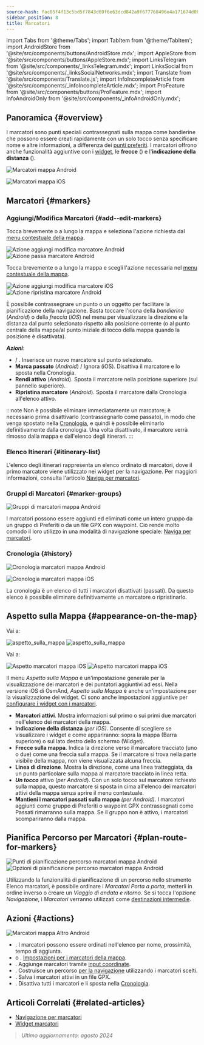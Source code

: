 ```yaml
---
source-hash: fac05f4f13c5bd5f7843d69f6e63dcd842a9f677768496e4a171674d0bf80050
sidebar_position: 8
title: Marcatori
---
```

import Tabs from '@theme/Tabs';
import TabItem from '@theme/TabItem';
import AndroidStore from '@site/src/components/buttons/AndroidStore.mdx';
import AppleStore from '@site/src/components/buttons/AppleStore.mdx';
import LinksTelegram from '@site/src/components/_linksTelegram.mdx';
import LinksSocial from '@site/src/components/_linksSocialNetworks.mdx';
import Translate from '@site/src/components/Translate.js';
import InfoIncompleteArticle from '@site/src/components/_infoIncompleteArticle.mdx';
import ProFeature from '@site/src/components/buttons/ProFeature.mdx';
import InfoAndroidOnly from '@site/src/components/_infoAndroidOnly.mdx';


## Panoramica {#overview}

I marcatori sono punti speciali contrassegnati sulla mappa come bandierine che possono essere creati rapidamente con un solo tocco senza specificare nome e altre informazioni, a differenza dei [punti preferiti](./favorites.md). I marcatori offrono anche funzionalità aggiuntive con i [widget](../widgets/markers.md), le **frecce** (<Translate android="true" ids="show_arrows_on_the_map"/>) e l'**indicazione della distanza** (<Translate android="true" ids="show_direction"/>).

<Tabs groupId="operating-systems" queryString="current-os">

<TabItem value="android" label="Android">

![Marcatori mappa Android](@site/static/img/map/map_markers_android.png)

</TabItem>

<TabItem value="ios" label="iOS">

![Marcatori mappa iOS](@site/static/img/map/map_markers_ios.png)

</TabItem>

</Tabs>

## Marcatori {#markers}

### Aggiungi/Modifica Marcatori {#add--edit-markers}

<Tabs groupId="operating-systems" queryString="current-os">

<TabItem value="android" label="Android">

Tocca brevemente o a lungo la mappa e seleziona l'azione richiesta dal [menu contestuale della mappa](../map/map-context-menu.md#add--edit-marker).

![Azione aggiungi modifica marcatore Android](@site/static/img/map/add_marker_android.png) ![Azione passa marcatore Android](@site/static/img/map/action_pass_marker_android.png)

</TabItem>

<TabItem value="ios" label="iOS">

Tocca brevemente o a lungo la mappa e scegli l'azione necessaria nel [menu contestuale della mappa](../map/map-context-menu.md#add--edit-marker).

![Azione aggiungi modifica marcatore iOS](@site/static/img/map/add_marker_ios.png) ![Azione ripristina marcatore Android](@site/static/img/map/action_restore_marker_android.png)

</TabItem>

</Tabs>

È possibile contrassegnare un punto o un oggetto per facilitare la pianificazione della navigazione. Basta toccare l'icona della *bandierina* (*Android*) o della *freccia* (*iOS*) nel menu per visualizzare la direzione e la distanza dal punto selezionato rispetto alla posizione corrente (o al punto centrale della mappa/al punto iniziale di tocco della mappa quando la posizione è disattivata).

***Azioni***:

- **<Translate android="true" ids="shared_string_marker"/>** / **<Translate android="true" ids="edit_map_marker"/>**. Inserisce un nuovo marcatore sul punto selezionato.
- **Marca passato** (*Android*) / Ignora (iOS). Disattiva il marcatore e lo sposta nella Cronologia.
- **Rendi attivo** (*Android*). Sposta il marcatore nella posizione superiore (sul pannello superiore).
- **Ripristina marcatore** (*Android*). Sposta il marcatore dalla Cronologia all'elenco attivo.

:::note
Non è possibile eliminare immediatamente un marcatore; è necessario prima disattivarlo (contrassegnarlo come passato), in modo che venga spostato nella [Cronologia](#history), e quindi è possibile eliminarlo definitivamente dalla cronologia. Una volta disattivato, il marcatore verrà rimosso dalla mappa e dall'elenco degli itinerari.
:::


<!--
### Add Favorites to Map Markers {#add-favorites-to-map-markers}

<InfoAndroidOnly/>

![Favorites folder functions android](@site/static/img/personal/favorites_folder_functions_android.png)

You can add to or remove your favorites from [Map markers list](../personal/markers.md).
Tap &#8942; button (**Android**) opens special functions for a chosen Favorite folder (group).

**Functions for Favorite folder:**
- &nbsp;<Translate android="true" ids="shared_string_add_to_map_markers"/>  or <Translate android="true" ids="remove_from_map_markers"/>.
- Add or remove all Favorite points from a folder in [Map markers list](../personal/markers.md).
-->


### Elenco Itinerari {#itinerary-list}

L'elenco degli itinerari rappresenta un elenco ordinato di marcatori, dove il primo marcatore viene utilizzato nei widget per la navigazione. Per maggiori informazioni, consulta l'articolo [Naviga per marcatori](../navigation/setup/markers-navigation.md#itinerary-list).

### Gruppi di Marcatori {#marker-groups}

<InfoAndroidOnly />

![Gruppi di marcatori mappa Android](@site/static/img/personal/markers/map_markers_groups_add_android.png)

I marcatori possono essere aggiunti ed eliminati come un intero gruppo da un gruppo di Preferiti o da un file GPX con waypoint. Ciò rende molto comodo il loro utilizzo in una modalità di navigazione speciale: [Naviga per marcatori](../navigation/setup/markers-navigation.md#add-group-of-favorite).

### Cronologia {#history}

<Tabs groupId="operating-systems" queryString="current-os">

<TabItem value="android" label="Android">

![Cronologia marcatori mappa Android](@site/static/img/personal/markers/map_markers_history_android.png)

</TabItem>

<TabItem value="ios" label="iOS">

![Cronologia marcatori mappa iOS](@site/static/img/personal/markers/map_markers_history_ios.png)

</TabItem>

</Tabs>

La cronologia è un elenco di tutti i marcatori disattivati (passati). Da questo elenco è possibile eliminare definitivamente un marcatore o ripristinarlo.


## Aspetto sulla Mappa {#appearance-on-the-map}

<Tabs groupId="operating-systems" queryString="current-os">

<TabItem value="android" label="Android">

Vai a: *<Translate android="true" ids="shared_string_menu,map_markers_item,shared_string_more_without_dots,appearance_on_the_map"/>*

![aspetto_sulla_mappa](@site/static/img/widgets/appearence_on_the_map-01.png) ![aspetto_sulla_mappa](@site/static/img/widgets/appearence_on_the_map-02.png)

</TabItem>

<TabItem value="ios" label="iOS">

Vai a: *<Translate ios="true" ids="shared_string_menu,map_markers,appearance_on_map"/>*

![Aspetto marcatori mappa iOS](@site/static/img/widgets/map_markers_appearance_ios-01.png) ![Aspetto marcatori mappa iOS](@site/static/img/widgets/map_markers_appearance_ios-02.png)

</TabItem>

</Tabs>

Il menu *Aspetto sulla Mappa* è un'impostazione generale per la visualizzazione dei marcatori e dei puntatori aggiuntivi ad essi.
Nella versione iOS di OsmAnd, *Aspetto sulla Mappa* è anche un'impostazione per la visualizzazione dei widget. Ci sono anche impostazioni aggiuntive per [configurare i widget con i marcatori](../widgets/markers.md#configure-marker-widgets).

- **Marcatori attivi**. Mostra informazioni sul primo o sui primi due marcatori nell'elenco dei marcatori della mappa.
- **Indicazione della distanza** *(per iOS)*. Consente di scegliere se visualizzare i widget e come appariranno: sopra la mappa (Barra superiore) o sul lato destro dello schermo (Widget).
- **Frecce sulla mappa**. Indica la direzione verso il marcatore tracciato (uno o due) come una freccia sulla mappa. Se il marcatore si trova nella parte visibile della mappa, non viene visualizzata alcuna freccia.
- **Linea di direzione**. Mostra la direzione, come una linea tratteggiata, da un punto particolare sulla mappa al marcatore tracciato in linea retta.
- ***Un tocco*** attivo (*per Android*). Con un solo tocco sul marcatore richiesto sulla mappa, questo marcatore si sposta in cima all'elenco dei marcatori attivi della mappa senza aprire il menu contestuale.
- **Mantieni i marcatori passati sulla mappa** *(per Android)*. I marcatori aggiunti come gruppo di Preferiti o waypoint GPX contrassegnati come Passati rimarranno sulla mappa. Se il gruppo non è attivo, i marcatori scompariranno dalla mappa.


## Pianifica Percorso per Marcatori {#plan-route-for-markers}

<InfoAndroidOnly />

*<Translate android="true" ids="shared_string_menu,map_markers,shared_string_more_without_dots,plan_route"/>*

![Punti di pianificazione percorso marcatori mappa Android](@site/static/img/personal/markers/map_markers_plan_route_points_android.png) ![Opzioni di pianificazione percorso marcatori mappa Android](@site/static/img/personal/markers/map_markers_plan_route_options_android.png)

Utilizzando la funzionalità di pianificazione di un percorso nello strumento Elenco marcatori, è possibile ordinare i *Marcatori* *Porta a porta*, metterli in ordine inverso o creare un *Viaggio di andata e ritorno*. Se si tocca l'opzione *Navigazione*, i *Marcatori* verranno utilizzati come [destinazioni intermedie](../navigation/setup/route-navigation.md#intermediate-destinations).


## Azioni {#actions}

<InfoAndroidOnly />

![Marcatori mappa Altro Android](@site/static/img/personal/markers/map_markers_more_android.png)

- **<Translate android="true" ids="sort_by"/>**. I marcatori possono essere ordinati nell'elenco per nome, prossimità, tempo di aggiunta.
- **<Translate android="true" ids="appearance_on_the_map"/>** o **<Translate ios="true" ids="shared_string_appearance"/>**. [Impostazioni per i marcatori della mappa](#appearance-on-the-map).
- **<Translate android="true" ids="coordinate_input"/>**. Aggiunge marcatori tramite [input coordinate](../plan-route/coordinate-input.md).
- **<Translate android="true" ids="plan_route"/>**. Costruisce un percorso [per la navigazione](../navigation/setup/markers-navigation.md) utilizzando i marcatori scelti.
- **<Translate android="true" ids="marker_save_as_track"/>**. Salva i marcatori attivi in un file GPX.
- **<Translate android="true" ids="move_all_to_history"/>**. Disattiva tutti i marcatori e li sposta nella [Cronologia](#history).


## Articoli Correlati {#related-articles}

- [Navigazione per marcatori](../navigation/setup/markers-navigation.md)
- [Widget marcatori](../widgets/markers.md)

> *Ultimo aggiornamento: agosto 2024*